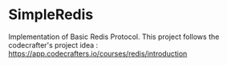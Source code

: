 # SimpleRedis
Implementation of Basic Redis Protocol. This project follows the codecrafter's project idea :
https://app.codecrafters.io/courses/redis/introduction
